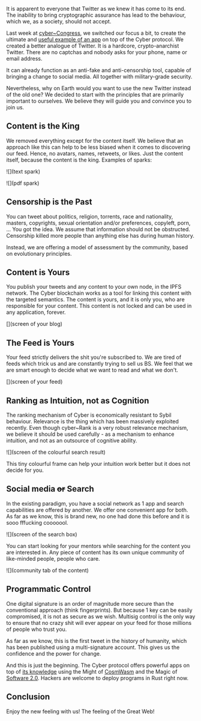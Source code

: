 It is apparent to everyone that Twitter as we knew it has come to its end. The inability to bring cryptographic assurance has lead to the behaviour, which we, as a society, should not accept.

Last week at [cyber\~Congress](https://mainnet.aragon.org/#/cybercongress), we switched our focus a bit, to create the ultimate and [useful example of an app]() on top of the Cyber protocol. We created a better analogue of Twitter. It is a hardcore, crypto-anarchist Twitter. There are no captchas and nobody asks for your phone, name or email address. 

It can already function as an anti-fake and anti-censorship tool, capable of bringing a change to social media. All together with military-grade security.

Nevertheless, why on Earth would you want to use the new Twitter instead of the old one? We decided to start with the principles that are primarily important to ourselves. We believe they will guide you and convince you to join us.

## Content is the King

We removed everything except for the content itself. We believe that an approach like this can help to be less biased when it comes to discovering our feed. Hence, no avatars, names, retweets, or likes. Just the content itself, because the content is the king. Examples of sparks:

![](text spark)

![](pdf spark)

## Censorship is the Past

You can tweet about politics, religion, torrents, race and nationality, masters, copyrights, sexual orientation and/or preferences, copyleft, porn, ... You got the idea. We assume that information should not be obstructed. Censorship killed more people than anything else has during human history.

Instead, we are offering a model of assessment by the community, based on evolutionary principles.

## Content is Yours

You publish your tweets and any content to your own node, in the IPFS network. The Cyber blockchain works as a tool for linking this content with the targeted semantics. The content is yours, and it is only you, who are responsible for your content. This content is not locked and can be used in any application, forever.

[](screen of your blog)

## The Feed is Yours

Your feed strictly delivers the shit you're subscribed to. We are tired of feeds which trick us and are constantly trying to sell us BS. We feel that we are smart enough to decide what we want to read and what we don't.

[](screen of your feed)

## Ranking as Intuition, not as Cognition

The ranking mechanism of Cyber is economically resistant to Sybil behaviour. Relevance is the thing which has been massively exploited recently. Even though cyber\~Rank is a very robust relevance mechanism, we believe it should be used carefully - as a mechanism to enhance intuition, and not as an outsource of cognitive ability.

![](screen of the colourful search result)

This tiny colourful frame can help your intuition work better but it does not decide for you.

## Social media ~~or~~ Search

In the existing paradigm, you have a social network as 1 app and search capabilities are offered by another. We offer one convenient app for both. As far as we know, this is brand new, no one had done this before and it is sooo fffucking cooooool.

![](screen of the search box)

You can start looking for your mentors while searching for the content you are interested in. Any piece of content has its own unique community of like-minded people, people who care.

![](community tab of the content)

## Programmatic Control

One digital signature is an order of magnitude more secure than the conventional approach (think fingerprints). But because 1 key can be easily compromised, it is not as secure as we wish. Multisig control is the only way to ensure that no crazy shit will ever appear on your feed for those millions of people who trust you.

As far as we know, this is the first tweet in the history of humanity, which has been published using a multi-signature account. This gives us the confidence and the power for change.

And this is just the beginning. The Cyber protocol offers powerful apps on top of [its knowledge](https://cyber.page/brain/knowledge) using the Might of [CosmWasm](https://www.cosmwasm.com/) and the Magic of [Software 2.0](https://medium.com/@karpathy/software-2-0-a64152b37c35). Hackers are welcome to deploy programs in Rust right now.

## Conclusion

Enjoy the new feeling with us! The feeling of the Great Web!
